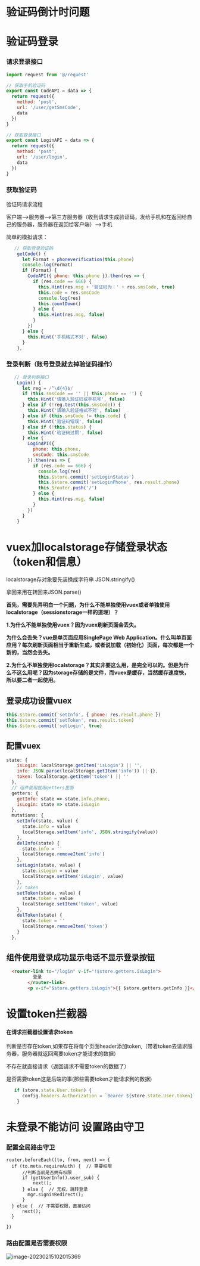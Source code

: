 # 验证码倒计时问题

# 验证码登录

### 请求登录接口

```js
import request from '@/request'

// 获取手机验证码
export const CodeAPI = data => {
  return request({
    method: 'post',
    url: '/user/getSmsCode',
    data
  })
}

// 获取登录接口
export const LoginAPI = data => {
  return request({
    method: 'post',
    url: '/user/login',
    data
  })
}

```

### 获取验证码

验证码请求流程

客户端——>服务器——>第三方服务器（收到请求生成验证码，发给手机和在返回给自己的服务器，服务器在返回给客户端）——>手机

简单的模拟请求：

```js
   // 获取登录验证码
    getCode() {
      let Format = phoneverification(this.phone)
      console.log(Format)
      if (Format) {
        CodeAPI({ phone: this.phone }).then(res => {
          if (res.code == 666) {
            this.Hint(res.msg + '验证码为：' + res.smsCode, true)
            this.code = res.smsCode
            console.log(res)
            this.countDown()
          } else {
            this.Hint(res.msg, false)
          }
        })
      } else {
        this.Hint('手机格式不对', false)
      }
    },
```

### 登录判断（账号登录就去掉验证码操作）

```js
   // 登录判断接口
    Login() {
      let reg = /^\d{4}$/
      if (this.smsCode == '' || this.phone == '') {
        this.Hint('请输入验证码或手机号', false)
      } else if (!reg.test(this.smsCode)) {
        this.Hint('请输入验证格式不对', false)
      } else if (this.smsCode != this.code) {
        this.Hint('验证码错误', false)
      } else if (!this.status) {
        this.Hint('验证码过期', false)
      } else {
        LoginAPI({
          phone: this.phone,
          smsCode: this.smsCode
        }).then(res => {
          if (res.code == 666) {
            console.log(res)
            this.$store.commit('setLoginStatus')
            this.$store.commit('setLoginPhone', res.result.phone)
            this.$router.push('/')
          } else {
            this.Hint(res.msg, false)
          }
        })
      }
    }
```

# vuex加localstorage存储登录状态（token和信息）	

localstorage存对象要先装换成字符串 JSON.stringify()

拿回来用在转回来JSON.parse()

**首先，需要先弄明白一个问题，为什么不能单独使用vuex或者单独使用localstorage（sessionstorage一样的道理）？**

**1.为什么不能单独使用vuex？因为vuex刷新页面会丢失。**

**为什么会丢失？vue是单页面应用SinglePage Web Application。什么叫单页面应用？每次刷新页面相当于重新生成，或者说加载（初始化）页面，每次都是一个新的，当然会丢失。**

**2.为什么不单独使用localstorage？其实非要这么用，是完全可以的。但是为什么不这么用呢？因为storage存储的是文件，而vuex是缓存，当然缓存速度快，所以要二者一起使用。**

## 登录成功设置vuex

```js
this.$store.commit('setInfo', { phone: res.result.phone })
this.$store.commit('setToken', res.result.token)
this.$store.commit('setLogin', true)
```

## 配置vuex

```js
state: {
    isLogin: localStorage.getItem('isLogin') || '',
    info: JSON.parse(localStorage.getItem('info')) || {},
    token: localStorage.getItem('token') || ''
  },
  // 组件使用就用getters里面
  getters: {
    getInfo: state => state.info.phone,
    isLogin: state => state.isLogin
  },
  mutations: {
    setInfo(state, value) {
      state.info = value
      localStorage.setItem('info', JSON.stringify(value))
    },
    delInfo(state) {
      state.info = ''
      localStorage.removeItem('info')
    },
    setLogin(state, value) {
      state.isLogin = value
      localStorage.setItem('isLogin', value)
    },
    // token
    setToken(state, value) {
      state.token = value
      localStorage.setItem('token', value)
    },
    delToken(state) {
      state.token = ''
      localStorage.removeItem('token')
    }
  },
```

## 组件使用登录成功显示电话不显示登录按钮

```html
  <router-link to="/login" v-if="!$store.getters.isLogin">
          登录
        </router-link>
        <p v-if="$store.getters.isLogin">{{ $store.getters.getInfo }}</p>
```

# 设置token拦截器

#### 在请求拦截器设置请求token

 判断是否存在token,如果存在将每个页面header添加token,（带着token去请求服务器，服务器就返回需要token才能请求的数据）

 不存在就直接请求（返回请求不需要token的数据了）

  是否需要token这是后端的事(那些需要token才能请求到的数据)

```js
   if (store.state.User.token) {
      config.headers.Authorization = `Bearer ${store.state.User.token}`
    }
```

# 未登录不能访问 设置路由守卫

### 配置全局路由守卫

```
router.beforeEach((to, from, next) => {
  if (to.meta.requireAuth) {  // 需要权限
      //判断当前是否拥有权限
      if (getUserInfo().user_sub) {
          next();
      } else {  // 无权，跳转登录
        mgr.signinRedirect();
      }
  } else {  // 不需要权限，直接访问
      next();
  }

})
```

### 路由配置是否需要权限

![image-20230215102015369](C:\Users\Administrator\AppData\Roaming\Typora\typora-user-images\image-20230215102015369.png)